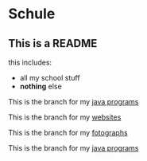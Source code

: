 # Schule

## This is a README

this includes:
- all my school stuff
- **nothing** else


This is the branch for my [java programs](https://github.com/Kin57/Schule/tree/main/java)

This is the branch for my [websites](https://github.com/Kin57/Schule/tree/main/html)

This is the branch for my [fotographs](https://github.com/Kin57/Schule/tree/main/Fotographie)

This is the branch for my [java programs](https://github.com/Kin57/Schule/tree/main/java)
